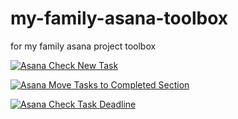 # my-family-asana-toolbox

for my family asana project toolbox

[![Asana Check New Task](https://github.com/mollinaca/my-family-asana-toolbox/actions/workflows/asana_check_new_task.yaml/badge.svg)](https://github.com/mollinaca/my-family-asana-toolbox/actions/workflows/asana_check_new_task.yaml)

[![Asana Move Tasks to Completed Section](https://github.com/mollinaca/my-family-asana-toolbox/actions/workflows/asana_move_tasks_to_completed.yaml/badge.svg)](https://github.com/mollinaca/my-family-asana-toolbox/actions/workflows/asana_move_tasks_to_completed.yaml)

[![Asana Check Task Deadline](https://github.com/mollinaca/my-family-asana-toolbox/actions/workflows/asana_check_task_deadline.yaml/badge.svg)](https://github.com/mollinaca/my-family-asana-toolbox/actions/workflows/asana_check_task_deadline.yaml)
